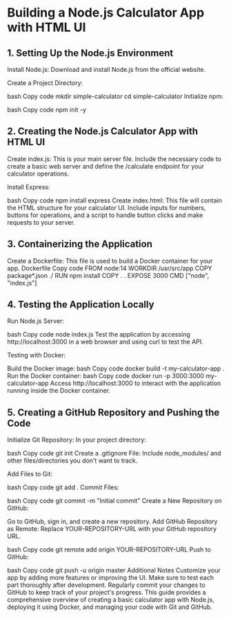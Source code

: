 # Building a Node.js Calculator App with HTML UI

## 1. Setting Up the Node.js Environment

Install Node.js: Download and install Node.js from the official website.

Create a Project Directory:

bash
Copy code
mkdir simple-calculator
cd simple-calculator
Initialize npm:

bash
Copy code
npm init -y

## 2. Creating the Node.js Calculator App with HTML UI

Create index.js:
This is your main server file. Include the necessary code to create a basic web server and define the /calculate endpoint for your calculator operations.

Install Express:

bash
Copy code
npm install express
Create index.html:
This file will contain the HTML structure for your calculator UI. Include inputs for numbers, buttons for operations, and a script to handle button clicks and make requests to your server.

## 3. Containerizing the Application

Create a Dockerfile:
This file is used to build a Docker container for your app.
Dockerfile
Copy code
FROM node:14
WORKDIR /usr/src/app
COPY package*.json ./
RUN npm install
COPY . .
EXPOSE 3000
CMD ["node", "index.js"]

## 4. Testing the Application Locally

Run Node.js Server:

bash
Copy code
node index.js
Test the application by accessing http://localhost:3000 in a web browser and using curl to test the API.

Testing with Docker:

Build the Docker image:
bash
Copy code
docker build -t my-calculator-app .
Run the Docker container:
bash
Copy code
docker run -p 3000:3000 my-calculator-app
Access http://localhost:3000 to interact with the application running inside the Docker container.

## 5. Creating a GitHub Repository and Pushing the Code

Initialize Git Repository:
In your project directory:

bash
Copy code
git init
Create a .gitignore File:
Include node_modules/ and other files/directories you don't want to track.

Add Files to Git:

bash
Copy code
git add .
Commit Files:

bash
Copy code
git commit -m "Initial commit"
Create a New Repository on GitHub:

Go to GitHub, sign in, and create a new repository.
Add GitHub Repository as Remote:
Replace YOUR-REPOSITORY-URL with your GitHub repository URL.

bash
Copy code
git remote add origin YOUR-REPOSITORY-URL
Push to GitHub:

bash
Copy code
git push -u origin master
Additional Notes
Customize your app by adding more features or improving the UI.
Make sure to test each part thoroughly after development.
Regularly commit your changes to GitHub to keep track of your project's progress.
This guide provides a comprehensive overview of creating a basic calculator app with Node.js, deploying it using Docker, and managing your code with Git and GitHub.